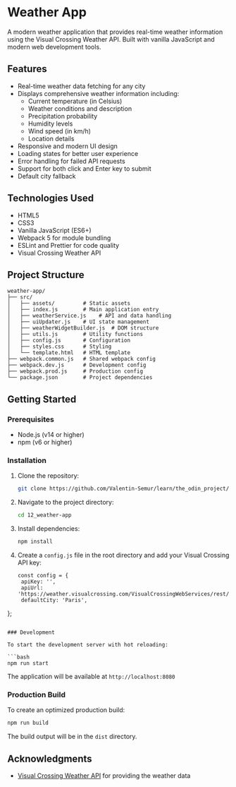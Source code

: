 # Weather App

A modern weather application that provides real-time weather information using the Visual Crossing Weather API. Built with vanilla JavaScript and modern web development tools.

## Features

- Real-time weather data fetching for any city
- Displays comprehensive weather information including:
  - Current temperature (in Celsius)
  - Weather conditions and description
  - Precipitation probability
  - Humidity levels
  - Wind speed (in km/h)
  - Location details
- Responsive and modern UI design
- Loading states for better user experience
- Error handling for failed API requests
- Support for both click and Enter key to submit
- Default city fallback

## Technologies Used

- HTML5
- CSS3
- Vanilla JavaScript (ES6+)
- Webpack 5 for module bundling
- ESLint and Prettier for code quality
- Visual Crossing Weather API

## Project Structure

```
weather-app/
├── src/
│   ├── assets/         # Static assets
│   ├── index.js        # Main application entry
│   ├── weatherService.js    # API and data handling
│   ├── uiUpdater.js    # UI state management
│   ├── weatherWidgetBuilder.js  # DOM structure
│   ├── utils.js        # Utility functions
│   ├── config.js       # Configuration
│   ├── styles.css      # Styling
│   └── template.html   # HTML template
├── webpack.common.js   # Shared webpack config
├── webpack.dev.js      # Development config
├── webpack.prod.js     # Production config
└── package.json        # Project dependencies
```

## Getting Started

### Prerequisites

- Node.js (v14 or higher)
- npm (v6 or higher)

### Installation

1. Clone the repository:
   ```bash
   git clone https://github.com/Valentin-Semur/learn/the_odin_project/odin_projects/12_weather-app.git
   ```

2. Navigate to the project directory:
   ```bash
   cd 12_weather-app
   ```

3. Install dependencies:
   ```bash
   npm install
   ```

4. Create a `config.js` file in the root directory and add your Visual Crossing API key:
   ```
   const config = {
    apiKey: '',
    apiUrl: 'https://weather.visualcrossing.com/VisualCrossingWebServices/rest/services/timeline/',
    defaultCity: 'Paris',
};
   ```

### Development

To start the development server with hot reloading:

```bash
npm run start
```

The application will be available at `http://localhost:8080`

### Production Build

To create an optimized production build:

```bash
npm run build
```

The build output will be in the `dist` directory.


## Acknowledgments

- [Visual Crossing Weather API](https://www.visualcrossing.com/weather-api) for providing the weather data